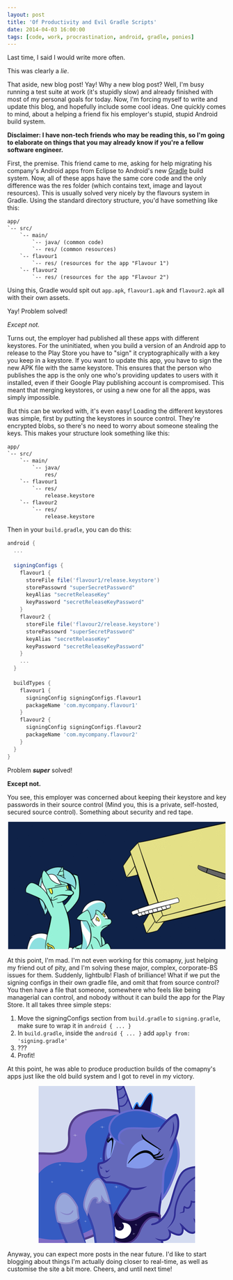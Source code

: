 ```yaml
---
layout: post
title: 'Of Productivity and Evil Gradle Scripts'
date: 2014-04-03 16:00:00
tags: [code, work, procrastination, android, gradle, ponies]
---
```


Last time, I said I would write more often.

This was clearly a _lie_.

That aside, new blog post! Yay! Why a new blog post? Well, I'm busy running a test suite at work (it's stupidly slow) and already finished with most of my personal goals for today. Now, I'm forcing myself to write and update this blog, and hopefully include some cool ideas. One quickly comes to mind, about a helping a friend fix his employer's stupid, stupid Android build system.

__Disclaimer: I have non-tech friends who may be reading this, so I'm going to elaborate on things that you may already know if you're a fellow software engineer.__

First, the premise. This friend came to me, asking for help migrating his company's Android apps from Eclipse to Android's new [Gradle][gradle] build system. Now,  all of these apps have the same core code and the only difference was the res folder (which contains text, image and layout resources). This is usually solved very nicely by the flavours system in Gradle. Using the standard directory structure, you'd have something like this:

```
app/
`-- src/
    `-- main/
        `-- java/ (common code)
        `-- res/ (common resources)
    `-- flavour1
        `-- res/ (resources for the app "Flavour 1")
    `-- flavour2
        `-- res/ (resources for the app "Flavour 2")
```

Using this, Gradle would spit out ```app.apk```, ```flavour1.apk``` and ```flavour2.apk``` all with their own assets. 

Yay! Problem solved! 

_Except not._

Turns out, the employer had published all these apps with different keystores. For the uninitiated, when you build a version of an Android app to release to the Play Store you have to "sign" it cryptographically with a key you keep in a keystore. If you want to update this app, you have to sign the new APK file with the same keystore. This ensures that the person who publishes the app is the only one who's providing updates to users with it installed, even if their Google Play publishing account is compromised. This meant that merging keystores, or using a new one for all the apps, was simply impossible. 

But this can be worked with, it's even easy! Loading the different keystores was simple, first by putting the keystores in source control. They're encrypted blobs, so there's no need to worry about someone stealing the keys. This makes your structure look something like this:

```
app/
`-- src/
    `-- main/
        `-- java/
            res/
    `-- flavour1
        `-- res/
            release.keystore
    `-- flavour2
        `-- res/
            release.keystore
```

Then in your ```build.gradle```, you can do this:

```groovy
android {
  ...

  signingConfigs {
    flavour1 {
      storeFile file('flavour1/release.keystore')
      storePassowrd "superSecretPassword"
      keyAlias "secretReleaseKey"
      keyPassword "secretReleaseKeyPassword"
    }
    flavour2 {
      storeFile file('flavour2/release.keystore')
      storePassowrd "superSecretPassword"
      keyAlias "secretReleaseKey"
      keyPassword "secretReleaseKeyPassword"
    }
    ...
  }

  buildTypes {
    flavour1 {
      signingConfig signingConfigs.flavour1
      packageName 'com.mycompany.flavour1'
    }
    flavour2 {
      signingConfig signingConfigs.flavour2
      packageName 'com.mycompany.flavour2'
    }
  }
}
```

Problem **_super_** solved! 

**Except not.** 

You see, this employer was concerned about keeping their keystore and key passwords in their source control (Mind you, this is a private, self-hosted, secured source control). Something about security and red tape.

<figure style="width:500px;margin-left:auto;margin-right:auto;">
  <img src="/images/lyra_table.gif" alt="Rage"/>
</figure>

At this point, I'm mad. I'm not even working for this comapny, just helping my friend out of pity, and I'm solving these major, complex, corporate-BS issues for them. Suddenly, lightbulb! Flash of brilliance! What if we put the signing configs in their own gradle file, and omit that from source control? You then have a file that someone, somewhere who feels like being managerial can control, and nobody without it can build the app for the Play Store. It all takes three simple steps:

  1. Move the signingConfigs section from ```build.gradle``` to ```signing.gradle```, make sure to wrap it in ```android { ... }```</li>
  2. In ```build.gradle```, inside the ```android { ... }``` add ```apply from: 'signing.gradle'```
  3. ???
  4. Profit!

At this point, he was able to produce production builds of the comapny's apps just like the old build system and I got to revel in my victory.

<figure style="width:360px;margin-left:auto;margin-right:auto;">
  <img src="/images/luna_clap.gif"/>
</figure>

Anyway, you can expect more posts in the near future. I'd like to start blogging about things I'm actually doing closer to real-time, as well as customise the site a bit more. Cheers, and until next time!

[gradle]: http://tools.android.com/tech-docs/new-build-system/user-guide